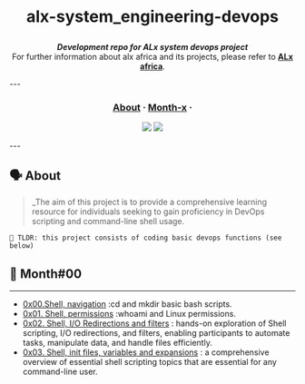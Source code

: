 <h1 align="center">
	
alx-system_engineering-devops

</h1>

<p align="center">
	<b><i>Development repo for ALx system devops project</i></b><br>
	For further information about alx africa and its projects, please refer to <a href="https://www.alxafrica.com/"><b>ALx africa</b></a>.
</p>
---
<h3 align="center">
	<a href="#%EF%B8%8F-about">About</a>
	<span> · </span>
	<a href="#-month00">Month-x</a>
	<span> · </span>
</h3>


<p align="center">
<img src="https://img.shields.io/badge/Alx-0052CC?style=for-the-badge">
<img src="https://images.pling.com/img/00/00/55/86/05/1423770/6f3bc10346f068b85fd5720d3fa2b57f241036ee661c1e578d40d95d65d3dc025e56.gif"/>
</p>
---

## 🗣️ About

> _The aim of this project is to provide a comprehensive learning resource for individuals seeking to gain proficiency in DevOps scripting and command-line shell usage. 

	🚀 TLDR: this project consists of coding basic devops functions (see below)

## 📑 Month#00

---

* [0x00.Shell, navigation](./0x00-shell_basics) :cd and mkdir basic bash scripts.
* [0x01. Shell, permissions](./0x01-shell_permissions) :whoami and Linux permissions.
* [0x02. Shell, I/O Redirections and filters](./0x02-shell_redirections) : hands-on exploration of Shell scripting, I/O redirections, and filters, enabling participants to automate tasks, manipulate data, and handle files efficiently.
* [0x03. Shell, init files, variables and expansions](./0x03-shell_variables_expansions) :  a comprehensive overview of essential shell scripting topics that are essential for any command-line user. 
